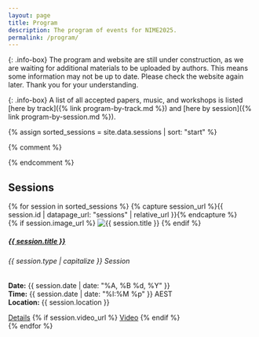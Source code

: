 ```yaml
---
layout: page  
title: Program
description: The program of events for NIME2025.
permalink: /program/
---
```

{: .info-box}
The program and website are still under construction, as we are waiting for additional materials to be uploaded by authors. This means some information may not be up to date.
Please check the website again later. Thank you for your understanding.

{: .info-box}
A list of all accepted papers, music, and workshops is listed [here by track]({% link program-by-track.md %}) and [here by session]({% link program-by-session.md %}).


{% assign sorted_sessions = site.data.sessions | sort: "start" %}

{% comment %}
<script src='https://cdn.jsdelivr.net/npm/fullcalendar@6.1.17/index.global.min.js'></script>
{% endcomment %}
<script src='{% link assets/imports/fullcalendar@6.1.17/index.global.min.js %}'></script>
<script>
  document.addEventListener('DOMContentLoaded', function() {
    let sessionsData = {{ sorted_sessions | jsonify }};
    let firstEventDate = sessionsData[0]["start"]
    <!-- TODO: loop over the array and set url property to the session page. -->
    console.log(sessionsData)
    eventColours = ["#2e312d","#7e7a72","#8f95a5","#97a7b6","#565b68","#5f6e62","#b69255","#bd5c6f"]
    for (i in sessionsData) {
        let sessionId = sessionsData[i]["id"]
        let sessionType = sessionsData[i]["type"]
        sessionsData[i]["url"] = `{{ site.baseurl }}/sessions/${sessionId}.html`
        if (sessionType == "admin") {
          sessionsData[i]["backgroundColor"] = eventColours[0]
          sessionsData[i]["borderColor"] = eventColours[0]
        } else if (sessionType == "papers") {
          sessionsData[i]["backgroundColor"] = eventColours[1]
          sessionsData[i]["borderColor"] = eventColours[1]
        } else if (sessionType == "posters") {
          sessionsData[i]["backgroundColor"] = eventColours[2]
          sessionsData[i]["borderColor"] = eventColours[2]
        } else if (sessionType == "installations") {
          sessionsData[i]["backgroundColor"] = eventColours[3]
          sessionsData[i]["borderColor"] = eventColours[3]
        } else if (sessionType == "concert") {
          sessionsData[i]["backgroundColor"] = eventColours[4]
          sessionsData[i]["borderColor"] = eventColours[4]
        } else if (sessionType == "workshops") {
          sessionsData[i]["backgroundColor"] = eventColours[5]
          sessionsData[i]["borderColor"] = eventColours[5]
        } else if (sessionType == "plenary") {
          sessionsData[i]["backgroundColor"] = eventColours[6]
          sessionsData[i]["borderColor"] = eventColours[6]
        }
    }
    var calendarEl = document.getElementById('calendar');
    var calendar = new FullCalendar.Calendar(calendarEl, {
        themeSystem: 'bootstrap5',
        timeZone: 'AEST',
        initialView: 'timeGridFourDay',
        views: {
          timeGridFourDay: {
            type: 'timeGrid',
            duration: { days: 4 }
          }
        },
        events: sessionsData,
        initialDate: firstEventDate,
        slotEventOverlap: false,
    });
    calendar.render();

    <!-- experiments with the session data... -->
    console.log(sessionsData)
    var event = calendar.getEventById('research1')
    console.log(event)

    var start = event.start // a property (a Date object)
    console.log(start.toISOString()) // "2018-09-01T00:00:00.000Z"
  });
</script>
<div id='calendar'></div>

<h2>Sessions</h2>


<div class="row row-cols-1 row-cols-md-3 row-cols-sm-2 g-4">
  {% for session in sorted_sessions %}
    {% capture session_url %}{{ session.id | datapage_url: "sessions" | relative_url }}{% endcapture %}
    <div class="col">
      <div class="card h-100">
        {% if session.image_url %}
          <img src="{{ session.image_url | relative_url }}" class="card-img-top" alt="{{ session.title }}">
        {% endif %}
        <div class="card-body">
          <h5 class="card-title">
            <a href="{{ session_url }}" class="text-decoration-none text-dark">{{ session.title }}</a>
          </h5>
          <h6 class="card-subtitle mb-2 text-muted">{{ session.type | capitalize }} Session</h6>
          <p class="card-text">
            <strong>Date:</strong> {{ session.date | date: "%A, %B %d, %Y" }}<br>
            <strong>Time:</strong> {{ session.date | date: "%I:%M %p" }} AEST<br>
            <strong>Location:</strong> {{ session.location }}<br>
          </p>
        </div>
        <div class="card-footer">
          <a href="{{ session_url }}" class="btn btn-outline-secondary">Details</a>
          {% if session.video_url %}
            <a href="{{ session.video_url }}" class="btn btn-outline-secondary" target="_blank">Video</a>
          {% endif %}
        </div>
      </div>
    </div>
  {% endfor %}
</div>
